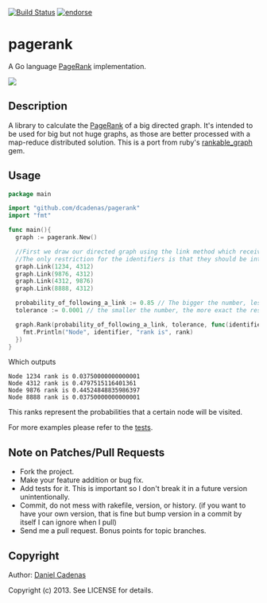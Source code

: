[![Build Status](https://secure.travis-ci.org/dcadenas/pagerank.png?branch=master)](http://travis-ci.org/dcadenas/pagerank)
[![endorse](http://api.coderwall.com/dcadenas/endorsecount.png)](http://coderwall.com/dcadenas)

pagerank
========

A Go language [PageRank](http://en.wikipedia.org/wiki/PageRank) implementation.

[![](http://upload.wikimedia.org/wikipedia/commons/thumb/f/fb/PageRanks-Example.svg/596px-PageRanks-Example.svg.png)](http://en.wikipedia.org/wiki/PageRank)

Description
-----------

A library to calculate the [PageRank](http://en.wikipedia.org/wiki/PageRank) of a big directed graph. It's intended to be used for big but not huge graphs, as 
those are better processed with a map-reduce distributed solution.
This is a port from ruby's [rankable_graph](http://github.com/dcadenas/rankable_graph) gem.

Usage
-----

```go
package main

import "github.com/dcadenas/pagerank"
import "fmt"

func main(){
  graph := pagerank.New()

  //First we draw our directed graph using the link method which receives as parameters two identifiers.   
  //The only restriction for the identifiers is that they should be integers.
  graph.Link(1234, 4312)
  graph.Link(9876, 4312)
  graph.Link(4312, 9876)
  graph.Link(8888, 4312)

  probability_of_following_a_link := 0.85 // The bigger the number, less probability we have to teleport to some random link
  tolerance := 0.0001 // the smaller the number, the more exact the result will be but more CPU cycles will be needed

  graph.Rank(probability_of_following_a_link, tolerance, func(identifier int, rank float64) {
    fmt.Println("Node", identifier, "rank is", rank)
  })
}
```

Which outputs

    Node 1234 rank is 0.03750000000000001
    Node 4312 rank is 0.4797515116401361
    Node 9876 rank is 0.44524848835986397
    Node 8888 rank is 0.03750000000000001

This ranks represent the probabilities that a certain node will be visited.

For more examples please refer to the [tests](https://github.com/dcadenas/pagerank/blob/master/pagerank_test.go).

Note on Patches/Pull Requests
-----------------------------

* Fork the project.
* Make your feature addition or bug fix.
* Add tests for it. This is important so I don't break it in a
  future version unintentionally.
* Commit, do not mess with rakefile, version, or history.
  (if you want to have your own version, that is fine but bump version in a commit by itself I can ignore when I pull)
* Send me a pull request. Bonus points for topic branches.

Copyright
---------

Author: [Daniel Cadenas](http://danielcadenas.com)

Copyright (c) 2013. See LICENSE for details.
